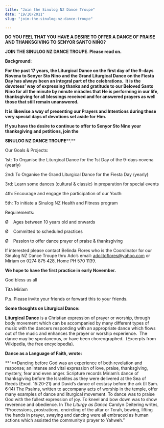 ```yaml
---
title: "Join the Sinulog NZ Dance Troupe"
date: "19/10/2011"
slug: "join-the-sinulog-nz-dance-troupe"

---
```


**DO YOU FEEL THAT YOU** **HAVE A DESIRE TO OFFER A DANCE OF PRAISE AND THANKSGIVING TO SENYOR SANTO NIÑO?**

**JOIN THE SINULOG NZ DANCE TROUPE. Please read on.**

**Background:**

**For the past 17 years, the Liturgical Dance on the first day of the 9-days Novena to Senyor Sto Nino and the Grand Liturgical Dance on the Fiesta Day has always been an integral part of the celebrations.  It is the devotees’ way of expressing thanks and gratitude to our Beloved Santo Nino for all the minute by minute miracles that He is performing in our life, thanksgiving for all blessings received and for answered prayers as well those that still remain unanswered.** 

**It is likewise a way of presenting our Prayers and Intentions during these very special days of devotions set aside for Him.**

**If you have the desire to continue to offer to Senyor Sto Nino your thanksgiving and petitions, join the**

**SINULOG NZ DANCE TROUPE****.**

Our Goals & Projects:

1st: To Organise the Liturgical Dance for the 1st Day of the 9-days novena (yearly)

2nd: To Organise the Grand Liturgical Dance for the Fiesta Day (yearly)

3rd: Learn some dances (cultural & classic) in preparation for special events

4th: Encourage and engage the participation of our Youth

5th: To initiate a Sinulog NZ Health and Fitness program

Requirements:

Ø    Ages between 10 years old and onwards

Ø    Committed to scheduled practices

Ø    Passion to offer dance prayer of praise & thanksgiving

If interested please contact Belinda Flores who is the Coordinator for our Sinulog NZ Dance Troupe thru Ado’s email: [adolitoflores@yahoo.com](mailto:adolitoflores@yahoo.com) or Miriam on 0274 875 428, Home PH 570 1139.

**We hope to have the first practice in early November.**

God bless us all

Tita Miriam

P.s. Please invite your friends or forward this to your friends.

**Some thoughts on Liturgical Dance:**

**Liturgical Dance** is a Christian expression of prayer or worship, through body movement which can be accompanied by many different types of music with the dancers responding with an appropriate dance which flows out of the music and enhances the prayer or worship experience.  The dance may be spontaneous, or have been choreographed.  (Excerpts from Wikipedia, the free encyclopedia).

**Dance as a Language of Faith, wrote:**

**“**Dancing before God was an experience of both revelation and response; an intense and vital expression of love, praise, thanksgiving, mystery, fear and even anger. Scripture records Miriam’s dance of thanksgiving before the Israelites as they were delivered at the Sea of Reeds (Exod. 15:20-21) and David’s dance of ecstasy before the ark (II Sam. 6:14) The Psalms, written to accompany acts of worship in the temple, offer many examples of dance and liturgical movement. To dance was to praise God with the fullest expression of joy. To kneel and bow down was to show reverence and obedience. In _The Liturgy as Dance_ Carolyn Deitering writes, “Processions, prostrations, encircling of the altar or Torah, bowing, lifting the hands in prayer, swaying and dancing were all embraced as human actions which assisted the community’s prayer to Yahweh.”